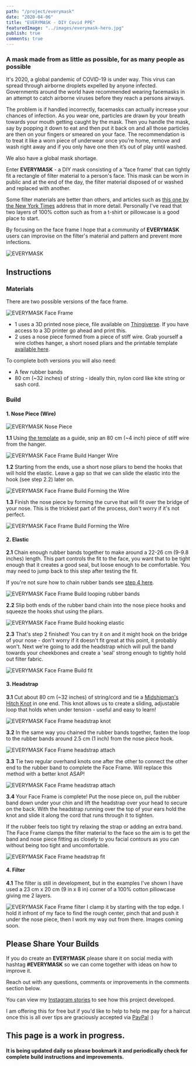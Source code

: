 ```yaml
---
path: "/project/everymask"
date: "2020-04-06"
title: "EVERYMASK - DIY Covid PPE"
featuredImage: "../images/everymask-hero.jpg"
publish: true
comments: true
---
```


### A mask made from as little as possible, for as many people as possible

It's 2020, a global pandemic of COVID-19 is under way. This virus can spread through airborne droplets expelled by anyone infected. 
Governments around the world have recommended wearing facemasks in an attempt to catch airborne viruses before they reach a persons airways.

The problem is if handled incorrectly, facemasks can actually increase your chances of infection. As you wear one, particles are drawn by your breath towards your mouth getting caught by the mask. Then you handle the mask, say by popping it down to eat and then put it back on and all those particles are then on your fingers or smeared on your face.
The recommendation is to treat it like a worn piece of underwear once you’re home, remove and wash right away and if you only have one then it’s out of play until washed.

We also have a global mask shortage.

Enter __EVERYMASK__ - a DIY mask consisting of a 'face frame' that can tightly fit a rectangle of filter material to a person's face. This mask can be worn in public and at the end of the day, the filter material disposed of or washed and replaced with another.

Some filter materials are better than others, and articles such as <a href="https://www.nytimes.com/article/coronavirus-homemade-mask-material-DIY-face-mask-ppe.html" target="_blank">this one by the New York Times</a> address that in more detail. 
Personally I've read that two layers of 100% cotton such as from a t-shirt or pillowcase is a good place to start.

By focusing on the face frame I hope that a community of __EVERYMASK__ users can improvise on the filter's material and pattern and prevent more infections.


![EVERYMASK](../images/everymask-hero.jpg "EVERYMASK")


## Instructions

### Materials
There are two possible versions of the face frame.

![EVERYMASK Face Frame](../images/everymask-face-frames.jpg "EVERYMASK Face Frame")

- 1 uses a 3D printed nose piece, file available on <a href="https://www.thingiverse.com/thing:4266151" target="_blank">Thingiverse</a>. If you have access to a 3D printer go ahead and print this.
- 2 uses a nose piece formed from a piece of stiff wire. Grab yourself a wire clothes hanger, a short nosed pliars and the printable template <a href="https://drive.google.com/file/d/17aeMhx-E7hsK5P1fRn87Dsu_-CW0uVBk/view?usp=sharing" target="_blank">available here</a>.

To complete both versions you will also need:
- A few rubber bands
- 80 cm (~32 inches) of string - ideally thin, nylon cord like kite string or sash cord.

### Build

#### 1. Nose Piece (Wire)

![EVERYMASK Nose Piece](../images/everymask-nosepieces.jpg "EVERYMASK Nose Pieces")

__1.1__ Using <a href="https://drive.google.com/file/d/17aeMhx-E7hsK5P1fRn87Dsu_-CW0uVBk/view?usp=sharing" target="_blank">the template</a> as a guide, snip an 80 cm (~4 inch) piece of stiff wire from the hanger.

![EVERYMASK Face Frame Build Hanger Wire](../images/everymask-step1.1-coat-hanger.jpg "EVERYMASK Face Frame Build Hanger Wire")

__1.2__ Starting from the ends, use a short nose pliars to bend the hooks that will hold the elastic. Leave a gap so that we can slide the elastic into the hook (see step 2.2) later on.

![EVERYMASK Face Frame Build Forming the Wire](../images/everymask-step1.2-forming.jpg "EVERYMASK Face Frame Build Forming the Wire")

__1.3__ Finish the nose piece by forming the curve that will fit over the bridge of your nose. This is the trickiest part of the process, don't worry if it's not perfect.

![EVERYMASK Face Frame Build Forming the Wire](../images/everymask-step1.3-forming.jpg "EVERYMASK Face Frame Build Forming the Wire")



#### 2. Elastic
__2.1__ Chain enough rubber bands together to make around a 22-26 cm (9-9.8 inches) length. This part controls the fit to the face, you want that to be tight enough that it creates a good seal, but loose enough to be comfortable. You may need to jump back to this step after testing the fit. 

If you're not sure how to chain rubber bands see <a href="http://littletinkerer.blogspot.com/2014/10/make-your-own-rubber-band-car.html" target="_blank">step 4 here</a>.

![EVERYMASK Face Frame Build looping rubber bands](../images/everymask-step2.1-loop-elastic.jpg "EVERYMASK Face Frame looping rubber bands")

__2.2__ Slip both ends of the rubber band chain into the nose piece hooks and squeeze the hooks shut using the pliars.

![EVERYMASK Face Frame Build hooking elastic](../images/everymask-step2.2-hook-elastic.jpg "EVERYMASK Face Frame Build hooking elastic")

__2.3__ That's step 2 finished! You can try it on and it might hook on the bridge of your nose - don't worry if it doesn't fit great at this point, it probably won't. Next we're going to add the headstrap which will pull the band towards your cheekbones and create a 'seal' strong enough to tightly hold out filter fabric.

![EVERYMASK Face Frame Build fit](../images/everymask-step2.3-fit.jpg "EVERYMASK Face Frame Build fit")

#### 3. Headstrap

__3.1__ Cut about 80 cm (~32 inches) of string/cord and tie a <a href="https://www.animatedknots.com/midshipmans-hitch-knot" target="_blank">Midshipman's Hitch Knot</a> in one end. This knot allows us to create a sliding, adjustable loop that holds when under tension - useful and easy to learn!

![EVERYMASK Face Frame headstrap knot](../images/everymask-step3.1-headstrap-knot.jpg "EVERYMASK Face Frame headstrap knot")

__3.2__ In the same way you chained the rubber bands together, fasten the loop to the rubber bands around 2.5 cm (1 inch) from the nose piece hook.

![EVERYMASK Face Frame headstrap attach](../images/everymask-step3.2-attach.jpg "EVERYMASK Face Frame headstrap attach")

__3.3__ Tie two regular overhand knots one after the other to connect the other end to the rubber band to complete the Face Frame. Will replace this method with a better knot ASAP!

![EVERYMASK Face Frame headstrap attach](../images/everymask-step3.3-attach2.jpg "EVERYMASK Face Frame headstrap attach")

__3.4__ Your Face Frame is complete! Put the nose piece on, pull the rubber band down under your chin and lift the headstrap over your head to secure on the back. With the headstrap running over the top of your ears hold the knot and slide it along the cord that runs through it to tighten.

If the rubber feels too tight try relaxing the strap or adding an extra band. The Face Frame clamps the filter material to the face so the aim is to get the band and nose piece fitting as closely to you facial contours as you can without being too tight and uncomfortable.

![EVERYMASK Face Frame headstrap fit](../images/everymask-step3.4-fit.jpg "EVERYMASK Face Frame headstrap fit")

#### 4. Filter

__4.1__ The filter is still in development, but in the examples I've shown I have used a 23 cm x 20 cm (9 in x 8 in) corner of a 100% cotton pillowcase giving me 2 layers. 

![EVERYMASK Face Frame filter](../images/everymask-step4.1-filter.jpg "EVERYMASK Face Frame filter")
I clamp it by starting with the top edge. I hold it infront of my face to find the rough center, pinch that and push it under the nose piece, then I work my way out from there. Images coming soon.

## Please Share Your Builds

If you do create an __EVERYMASK__ please share it on social media with hashtag __#EVERYMASK__ so we can come together with ideas on how to improve it.


Reach out with any questions, comments or improvements in the comments section below.

You can view my <a href="https://www.instagram.com/stories/highlights/17887213792507206/" target="_blank">Instagram stories</a> to see how this project developed.

I am offering this for free but if you'd like to help to help me pay for a haircut once this is all over tips are graciously accepted via <a href="https://paypal.me/roowilliams12" target="_blank">PayPal</a> :)

## This page is a work in progress.
#### It is being updated daily so please bookmark it and periodically check for complete build instructions and improvements.
